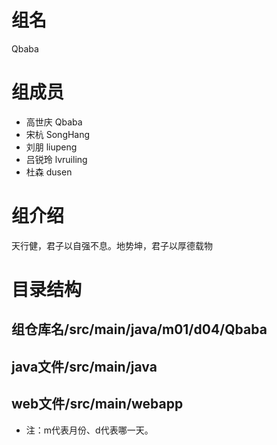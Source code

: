 # 组名 
 Qbaba

# 组成员
- 高世庆 Qbaba
- 宋杭 SongHang
- 刘朋 liupeng
- 吕锐玲 lvruiling
- 杜森 dusen

# 组介绍
天行健，君子以自强不息。地势坤，君子以厚德载物


# 目录结构
组仓库名/src/main/java/m01/d04/Qbaba
- 
java文件/src/main/java
- 
web文件/src/main/webapp
-
- 注：m代表月份、d代表哪一天。
